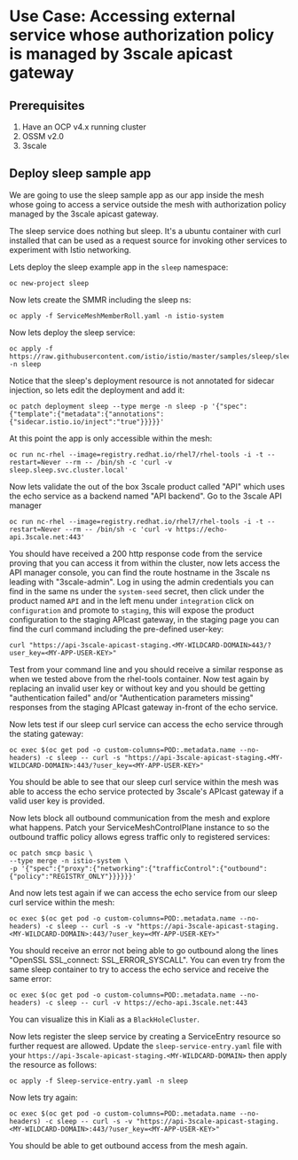 # Use Case: Accessing external service whose authorization policy is managed by 3scale apicast gateway

## Prerequisites

1. Have an OCP v4.x running cluster
2. OSSM v2.0
3. 3scale

## Deploy sleep sample app
We are going to use the sleep sample app as our app inside the mesh whose going to access a service outside the mesh with authorization policy managed by the 3scale apicast gateway.

The sleep service does nothing but sleep. It's a ubuntu container with curl installed that can be used as a request source for invoking other services to experiment with Istio networking.

Lets deploy the sleep example app in the `sleep` namespace: 
```
oc new-project sleep
```
Now lets create the SMMR including the sleep ns:
```
oc apply -f ServiceMeshMemberRoll.yaml -n istio-system
```
Now lets deploy the sleep service:
```
oc apply -f https://raw.githubusercontent.com/istio/istio/master/samples/sleep/sleep.yaml -n sleep
```
Notice that the sleep's deployment resource is not annotated for sidecar injection, so lets edit the deployment and add it:
```
oc patch deployment sleep --type merge -n sleep -p '{"spec":{"template":{"metadata":{"annotations":{"sidecar.istio.io/inject":"true"}}}}}'
``` 
At this point the app is only accessible within the mesh:
```
oc run nc-rhel --image=registry.redhat.io/rhel7/rhel-tools -i -t --restart=Never --rm -- /bin/sh -c 'curl -v sleep.sleep.svc.cluster.local'
```
Now lets validate the out of the box 3scale product called "API" which uses the echo service as a backend named "API backend". Go to the 3scale API manager 
```
oc run nc-rhel --image=registry.redhat.io/rhel7/rhel-tools -i -t --restart=Never --rm -- /bin/sh -c 'curl -v https://echo-api.3scale.net:443'
```
You should have received a 200 http response code from the service proving that you can access it from within the cluster, now lets access the API manager console, you can find the route hostname in the 3scale ns leading with "3scale-admin". Log in using the admin credentials you can find in the same ns under the `system-seed` secret, then click under the product named `API` and in the left menu under `integration` click on `configuration` and promote to `staging`, this will expose the product configuration to the staging APIcast gateway, in the staging page you can find the curl command including the pre-defined user-key:
```
curl "https://api-3scale-apicast-staging.<MY-WILDCARD-DOMAIN>443/?user_key=<MY-APP-USER-KEY>"
```
Test from your command line and you should receive a similar response as when we tested above from the rhel-tools container. 
Now test again by replacing an invalid user key or without key and you should be getting "authentication failed" and/or "Authentication parameters missing" responses from the staging APIcast gateway in-front of the echo service.

Now lets test if our sleep curl service can access the echo service through the stating gateway:
```
oc exec $(oc get pod -o custom-columns=POD:.metadata.name --no-headers) -c sleep -- curl -s "https://api-3scale-apicast-staging.<MY-WILDCARD-DOMAIN>:443/?user_key=<MY-APP-USER-KEY>"
```
You should be able to see that our sleep curl service within the mesh was able to access the echo service protected by 3scale's APIcast gateway if a valid user key is provided. 

Now lets block all outbound communication from the mesh and explore what happens. Patch your ServiceMeshControlPlane instance to so the outbound traffic policy allows egress traffic only to registered services:
```
oc patch smcp basic \
--type merge -n istio-system \
-p '{"spec":{"proxy":{"networking":{"trafficControl":{"outbound":
{"policy":"REGISTRY_ONLY"}}}}}}'
```
And now lets test again if we can access the echo service from our sleep curl service within the mesh:
```
oc exec $(oc get pod -o custom-columns=POD:.metadata.name --no-headers) -c sleep -- curl -s -v "https://api-3scale-apicast-staging.<MY-WILDCARD-DOMAIN>:443/?user_key=<MY-APP-USER-KEY>"
```
You should receive an error not being able to go outbound along the lines "OpenSSL SSL_connect: SSL_ERROR_SYSCALL". You can even try from the same sleep container to try to access the echo service and receive the same error:
```
oc exec $(oc get pod -o custom-columns=POD:.metadata.name --no-headers) -c sleep -- curl -v https://echo-api.3scale.net:443
```
You can visualize this in Kiali as a `BlackHoleCluster`. 

Now lets register the sleep service by creating a ServiceEntry resource so further request are allowed. Update the `sleep-service-entry.yaml` file with your `https://api-3scale-apicast-staging.<MY-WILDCARD-DOMAIN>` then apply the resource as follows:
```
oc apply -f Sleep-service-entry.yaml -n sleep
```
Now lets try again:
```
oc exec $(oc get pod -o custom-columns=POD:.metadata.name --no-headers) -c sleep -- curl -s -v "https://api-3scale-apicast-staging.<MY-WILDCARD-DOMAIN>:443/?user_key=<MY-APP-USER-KEY>"
```
You should be able to get outbound access from the mesh again.

